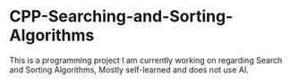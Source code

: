 # CPP-Searching-and-Sorting-Algorithms
This is a programming project I am currently working on regarding Search and Sorting Algorithms, Mostly self-learned and does not use AI.
